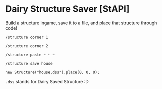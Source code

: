 # Dairy Structure Saver \[StAPI]

Build a structure ingame, save it to a file, and place that structure through code!

`/structure corner 1`

`/structure corner 2`

`/structure paste ~ ~ ~`

`/structure save house`

`new Structure("house.dss").place(0, 0, 0);`

`.dss` stands for Dairy Saved Structure :D
